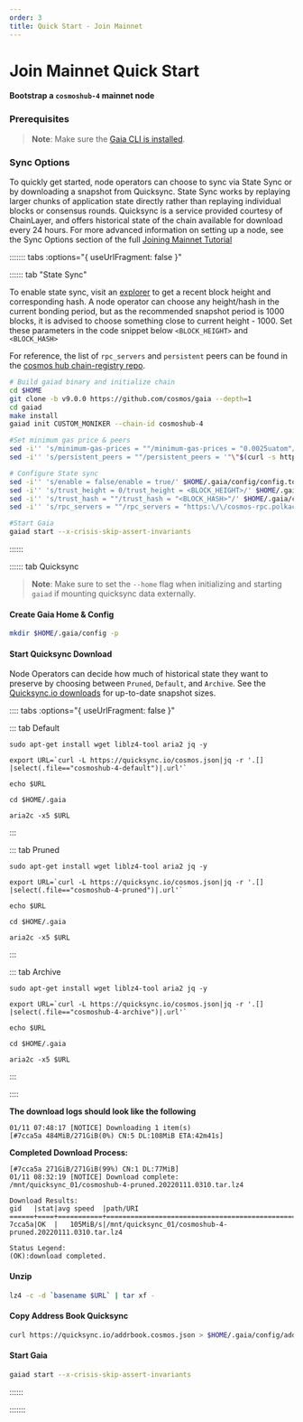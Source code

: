 ```yaml
---
order: 3
title: Quick Start - Join Mainnet 
---
```


# Join Mainnet Quick Start

**Bootstrap a  `cosmoshub-4` mainnet node**

### Prerequisites

> **Note**: Make sure the [Gaia CLI is installed](./installation.md).

### Sync Options

To quickly get started, node operators can choose to sync via State Sync or by downloading a snapshot from Quicksync. State Sync works by replaying larger chunks of application state directly rather than replaying individual blocks or consensus rounds. Quicksync is a service provided courtesy of ChainLayer, and offers historical state of the chain available for download every 24 hours. For more advanced information on setting up a node, see the Sync Options section of the full [Joining Mainnet Tutorial](../hub-tutorials/join-mainnet.md)

<!-- #sync options -->
::::::: tabs :options="{ useUrlFragment: false }"

:::::: tab "State Sync"

To enable state sync, visit an [explorer](https://www.mintscan.io/cosmos/blocks) to get a recent block height and corresponding hash. A node operator can choose any height/hash in the current bonding period, but as the recommended snapshot period is 1000 blocks, it is advised to choose something close to current height - 1000. Set these parameters in the code snippet below `<BLOCK_HEIGHT>` and `<BLOCK_HASH>`

For reference, the list of `rpc_servers` and `persistent` peers can be found in the [cosmos hub chain-registry repo](https://github.com/cosmos/chain-registry/blob/master/cosmoshub/chain.json).

```bash
# Build gaiad binary and initialize chain
cd $HOME
git clone -b v9.0.0 https://github.com/cosmos/gaia --depth=1
cd gaiad
make install
gaiad init CUSTOM_MONIKER --chain-id cosmoshub-4

#Set minimum gas price & peers
sed -i'' 's/minimum-gas-prices = ""/minimum-gas-prices = "0.0025uatom"/' $HOME/.gaia/config/app.toml
sed -i'' 's/persistent_peers = ""/persistent_peers = '"\"$(curl -s https://raw.githubusercontent.com/cosmos/chain-registry/master/cosmoshub/chain.json | jq -r '[foreach .peers.seeds[] as $item (""; "\($item.id)@\($item.address)")] | join(",")')\""'/' $HOME/.gaia/config/config.toml

# Configure State sync
sed -i'' 's/enable = false/enable = true/' $HOME/.gaia/config/config.toml
sed -i'' 's/trust_height = 0/trust_height = <BLOCK_HEIGHT>/' $HOME/.gaia/config/config.toml
sed -i'' 's/trust_hash = ""/trust_hash = "<BLOCK_HASH>"/' $HOME/.gaia/config/config.toml
sed -i'' 's/rpc_servers = ""/rpc_servers = "https:\/\/cosmos-rpc.polkachu.com:443,https:\/\/rpc-cosmoshub-ia.cosmosia.notional.ventures:443,https:\/\/rpc.cosmos.network:443"/' $HOME/.gaia/config/config.toml

#Start Gaia
gaiad start --x-crisis-skip-assert-invariants
```

::::::

:::::: tab Quicksync

> **Note**: Make sure to set the `--home` flag when initializing and starting `gaiad` if mounting quicksync data externally.

#### Create Gaia Home & Config

```bash
mkdir $HOME/.gaia/config -p
```

#### Start Quicksync Download
<!-- #quicksync options -->
Node Operators can decide how much of historical state they want to preserve by choosing between `Pruned`, `Default`, and `Archive`. See the [Quicksync.io downloads](https://quicksync.io/networks/cosmos.html) for up-to-date snapshot sizes.

:::: tabs :options="{ useUrlFragment: false }"

::: tab Default

```bash=
sudo apt-get install wget liblz4-tool aria2 jq -y

export URL=`curl -L https://quicksync.io/cosmos.json|jq -r '.[] |select(.file=="cosmoshub-4-default")|.url'`

echo $URL

cd $HOME/.gaia

aria2c -x5 $URL
```

:::

::: tab Pruned

```bash=
sudo apt-get install wget liblz4-tool aria2 jq -y

export URL=`curl -L https://quicksync.io/cosmos.json|jq -r '.[] |select(.file=="cosmoshub-4-pruned")|.url'`

echo $URL

cd $HOME/.gaia

aria2c -x5 $URL
```

:::

::: tab Archive

```bash=
sudo apt-get install wget liblz4-tool aria2 jq -y

export URL=`curl -L https://quicksync.io/cosmos.json|jq -r '.[] |select(.file=="cosmoshub-4-archive")|.url'`

echo $URL

cd $HOME/.gaia

aria2c -x5 $URL
```

:::

::::

<!-- #end -->

**The download logs should look like the following**

```
01/11 07:48:17 [NOTICE] Downloading 1 item(s)
[#7cca5a 484MiB/271GiB(0%) CN:5 DL:108MiB ETA:42m41s]
```

**Completed Download Process:**

```
[#7cca5a 271GiB/271GiB(99%) CN:1 DL:77MiB]
01/11 08:32:19 [NOTICE] Download complete: /mnt/quicksync_01/cosmoshub-4-pruned.20220111.0310.tar.lz4

Download Results:
gid   |stat|avg speed  |path/URI
======+====+===========+=======================================================
7cca5a|OK  |   105MiB/s|/mnt/quicksync_01/cosmoshub-4-pruned.20220111.0310.tar.lz4

Status Legend:
(OK):download completed.
```

#### Unzip

```bash
lz4 -c -d `basename $URL` | tar xf -
```

#### Copy Address Book Quicksync

```bash
curl https://quicksync.io/addrbook.cosmos.json > $HOME/.gaia/config/addrbook.json
```

#### Start Gaia

```bash
gaiad start --x-crisis-skip-assert-invariants

```

::::::

:::::::

<!-- #end -->
